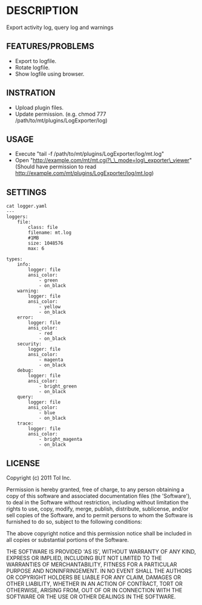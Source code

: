 # DESCRIPTION

Export activity log, query log and warnings

## FEATURES/PROBLEMS

* Export to logfile.
* Rotate logfile.
* Show logfile using browser.

## INSTRATION

* Upload plugin files.
* Update permission. (e.g. chmod 777 /path/to/mt/plugins/LogExporter/log)

## USAGE

* Execute "tail -f /path/to/mt/plugins/LogExporter/log/mt.log"
* Open "http://example.com/mt/mt.cgi?\_\_mode=log\_exporter\_viewer" (Should have permission to read http://example.com/mt/plugins/LogExporter/log/mt.log)

## SETTINGS
	cat logger.yaml
	---
	loggers:
	    file:
	        class: file
	        filename: mt.log
	        #1MB
	        size: 1048576
	        max: 6
	
	types:
	    info:
	        logger: file
	        ansi_color:
	            - green
	            - on_black
	    warning:
	        logger: file
	        ansi_color:
	            - yellow
	            - on_black
	    error:
	        logger: file
	        ansi_color:
	            - red
	            - on_black
	    security:
	        logger: file
	        ansi_color:
	            - magenta
	            - on_black
	    debug:
	        logger: file
	        ansi_color:
	            - bright_green
	            - on_black
	    query:
	        logger: file
	        ansi_color:
	            - blue
	            - on_black
	    trace:
	        logger: file
	        ansi_color:
	            - bright_magenta
	            - on_black
	
## LICENSE

Copyright (c) 2011 ToI Inc.

Permission is hereby granted, free of charge, to any person obtaining
a copy of this software and associated documentation files (the
'Software'), to deal in the Software without restriction, including
without limitation the rights to use, copy, modify, merge, publish,
distribute, sublicense, and/or sell copies of the Software, and to
permit persons to whom the Software is furnished to do so, subject to
the following conditions:

The above copyright notice and this permission notice shall be
included in all copies or substantial portions of the Software.

THE SOFTWARE IS PROVIDED 'AS IS', WITHOUT WARRANTY OF ANY KIND,
EXPRESS OR IMPLIED, INCLUDING BUT NOT LIMITED TO THE WARRANTIES OF
MERCHANTABILITY, FITNESS FOR A PARTICULAR PURPOSE AND NONINFRINGEMENT.
IN NO EVENT SHALL THE AUTHORS OR COPYRIGHT HOLDERS BE LIABLE FOR ANY
CLAIM, DAMAGES OR OTHER LIABILITY, WHETHER IN AN ACTION OF CONTRACT,
TORT OR OTHERWISE, ARISING FROM, OUT OF OR IN CONNECTION WITH THE
SOFTWARE OR THE USE OR OTHER DEALINGS IN THE SOFTWARE.
